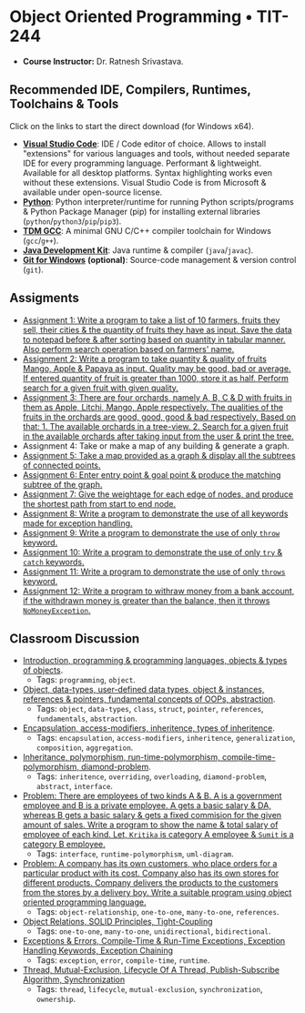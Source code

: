 # Object Oriented Programming • TIT-244

- **Course Instructor:** Dr. Ratnesh Srivastava.

## Recommended IDE, Compilers, Runtimes, Toolchains & Tools

Click on the links to start the direct download (for Windows x64).

- [**Visual Studio Code**](https://code.visualstudio.com/download): IDE / Code editor of choice. Allows to install "extensions" for various languages and tools, without needed separate IDE for every programming language. Performant & lightweight. Available for all desktop platforms. Syntax highlighting works even without these extensions. Visual Studio Code is from Microsoft & available under open-source license.
- [**Python**](https://www.python.org/ftp/python/3.10.7/python-3.10.7-amd64.exe): Python interpreter/runtime for running Python scripts/programs & Python Package Manager (pip) for installing external libraries (`python`/`python3`/`pip`/`pip3`).
- [**TDM GCC**](https://github.com/jmeubank/tdm-gcc/releases/download/v10.3.0-tdm64-2/tdm64-gcc-10.3.0-2.exe): A minimal GNU C/C++ compiler toolchain for Windows (`gcc`/`g++`).
- [**Java Development Kit**](https://github.com/adoptium/temurin11-binaries/releases/download/jdk-11.0.16.1%2B1/OpenJDK11U-jdk_x64_windows_hotspot_11.0.16.1_1.msi): Java runtime & compiler (`java`/`javac`).
- [**Git for Windows**](https://github.com/git-for-windows/git/releases/download/v2.38.0.windows.1/Git-2.38.0-64-bit.exe) __(optional)__: Source-code management & version control (`git`).

## Assigments

- [Assignment 1: Write a program to take a list of 10 farmers, fruits they sell, their cities & the quantity of fruits they have as input. Save the data to notepad before & after sorting based on quantity in tabular manner. Also perform search operation based on farmers' name.](./assignments/1.md)
- [Assignment 2: Write a program to take quantity & quality of fruits Mango, Apple & Papaya as input. Quality may be good, bad or average. If entered quantity of fruit is greater than 1000, store it as half. Perform search for a given fruit with given quality.](./assignments/2.md)
- [Assignment 3: There are four orchards, namely A, B, C & D with fruits in them as Apple, Litchi, Mango, Apple respectively. The qualities of the fruits in the orchards are good, good, good & bad respectively. Based on that: 1. The available orchards in a tree-view. 2. Search for a given fruit in the available orchards after taking input from the user & print the tree.](./assignments/3.md)
- Assignment 4: Take or make a map of any building & generate a graph.
- [Assignment 5: Take a map provided as a graph & display all the subtrees of connected points.](./assignments/5.md)
- [Assignment 6: Enter entry point & goal point & produce the matching subtree of the graph.](./assignments/6.md)
- [Assignment 7: Give the weightage for each edge of nodes, and produce the shortest path from start to end node.](./assignments/7.md)
- [Assignment 8: Write a program to demonstrate the use of all keywords made for exception handling.](./assignments/8.md)
- [Assignment 9: Write a program to demonstrate the use of only `throw` keyword.](./assignments/9.md)
- [Assignment 10: Write a program to demonstrate the use of only `try` & `catch` keywords.](./assignments/10.md)
- [Assignment 11: Write a program to demonstrate the use of only `throws` keyword.](./assignments/11.md)
- [Assignment 12: Write a program to withraw money from a bank account, if the withdrawn money is greater than the balance, then it throws `NoMoneyException`.](./assignments/12.md)

## Classroom Discussion

- [Introduction, programming & programming languages, objects & types of objects](./discussions/1.md).
  - Tags: `programming`, `object`.
- [Object, data-types, user-defined data types, object & instances, references & pointers, fundamental concepts of OOPs, abstraction](./discussions/2.md).
  - Tags: `object`, `data-types`, `class`, `struct`, `pointer`, `references`, `fundamentals`, `abstraction`.
- [Encapsulation, access-modifiers, inheritence, types of inheritence](./discussions/3.md).
  - Tags: `encapsulation`, `access-modifiers`, `inheritence`, `generalization`, `composition`, `aggregation`.
- [Inheritance, polymorphism, run-time-polymorphism, compile-time-polymorphism, diamond-problem](./discussions/4.md).
  - Tags: `inheritence`, `overriding`, `overloading`, `diamond-problem`, `abstract`, `interface`.
- [Problem: There are employees of two kinds A & B. A is a government employee and B is a private employee. A gets a basic salary & DA, whereas B gets a basic salary & gets a fixed commision for the given amount of sales. Write a program to show the name & total salary of employee of each kind. Let, `Kritika` is category A employee & `Sumit` is a category B employee.](./discussions/6.md)
  - Tags: `interface`, `runtime-polymorphism`, `uml-diagram`.
- [Problem: A company has its own customers, who place orders for a particular product with its cost. Company also has its own stores for different products. Company delivers the products to the customers from the stores by a delivery boy. Write a suitable program using object oriented programming language.](./discussions/7.md)
  - Tags: `object-relationship`, `one-to-one`, `many-to-one`, `references`.
- [Object Relations, SOLID Principles, Tight-Coupling](./discussions/8.md)
  - Tags: `one-to-one`, `many-to-one`, `unidirectional`, `bidirectional`.
- [Exceptions & Errors, Compile-Time & Run-Time Exceptions, Exception Handling Keywords, Exception Chaining](./discussions/9.md)
  - Tags: `exception`, `error`, `compile-time`, `runtime`.
- [Thread, Mutual-Exclusion, Lifecycle Of A Thread, Publish-Subscribe Algorithm, Synchronization](./discussions/10.md)
  - Tags: `thread`, `lifecycle`, `mutual-exclusion`, `synchronization`, `ownership`.
